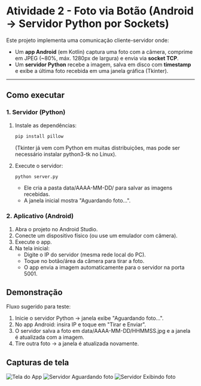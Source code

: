 # Atividade 2 - Foto via Botão (Android -> Servidor Python por Sockets)

Este projeto implementa uma comunicação cliente-servidor onde:  
- Um **app Android** (em Kotlin) captura uma foto com a câmera, comprime em JPEG (~80%, máx. 1280px de largura) e envia via **socket TCP**.  
- Um **servidor Python** recebe a imagem, salva em disco com **timestamp** e exibe a última foto recebida em uma janela gráfica (Tkinter).  

---

## Como executar

### 1. Servidor (Python)
1. Instale as dependências:
   ```bash
   pip install pillow
   ```

   (Tkinter já vem com Python em muitas distribuições, mas pode ser necessário instalar python3-tk no Linux).

2. Execute o servidor:
    ```bash
   python server.py
   ```
   - Ele cria a pasta data/AAAA-MM-DD/ para salvar as imagens recebidas.
   - A janela inicial mostra "Aguardando foto…".

### 2. Aplicativo (Android)
1. Abra o projeto no Android Studio.
2. Conecte um dispositivo físico (ou use um emulador com câmera).
3. Execute o app.
4. Na tela inicial:
    - Digite o IP do servidor (mesma rede local do PC).
    - Toque no botão/área da câmera para tirar a foto.
    - O app envia a imagem automaticamente para o servidor na porta 5001.

## Demonstração
Fluxo sugerido para teste:
1. Inicie o servidor Python → janela exibe "Aguardando foto…".
2. No app Android: insira IP e toque em "Tirar e Enviar".
3. O servidor salva a foto em data/AAAA-MM-DD/HHMMSS.jpg e a janela é atualizada com a imagem.
4. Tire outra foto → a janela é atualizada novamente.

## Capturas de tela
![Tela do App](img/App.jpg)
![Servidor Aguardando foto](img/Server.png)
![Servidor Exibindo foto](img/Server_Photo.jpeg)
